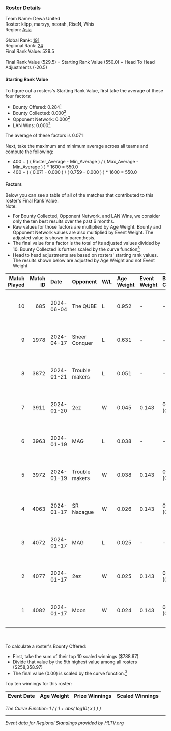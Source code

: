### Roster Details<br />
Team Name: Dewa United<br />
Roster: klipp, marsyy, neorah, RiseN, Whis<br />
Region: [Asia]( ../standings_asia.md)<br />
<br />
Global Rank: [191](../standings_global.md)<br />
Regional Rank: [24]( ../standings_asia.md)<br />
Final Rank Value:  529.5<br />
<br />
Final Rank Value (529.5) = Starting Rank Value (550.0) + Head To Head Adjustments (-20.5)<br />

#### Starting Rank Value<br />
To figure out a rosters's Starting Rank Value, first take the average of these four factors:<br />
- Bounty Offered: 0.284[<sup>1</sup>](#table2)
- Bounty Collected: 0.000[<sup>2</sup>](#table1)
- Opponent Network: 0.000[<sup>2</sup>](#table1)
- LAN Wins: 0.000[<sup>2</sup>](#table1)

The average of these factors is 0.071<br />
<br />
Next, take the maximum and minimum average across all teams and compute the following:<br />
- 400 + ( ( Roster_Average - Min_Average ) / ( Max_Average - Min_Average ) ) * 1600 = 550.0
- 400 + ( ( 0.071 - 0.000 ) / ( 0.759 - 0.000 ) ) * 1600 = 550.0


#### Factors<br />
Below you can see a table of all of the matches that contributed to this roster's Final Rank Value.<br />
Note:<br />

- For Bounty Collected, Opponent Network, and LAN Wins, we consider only the ten best results over the past 6 months.
- Raw values for those factors are multiplied by Age Weight. Bounty and Opponent Network values are also multiplied by Event Weight. The adjusted value is shown in parenthesis.
- The final value for a factor is the total of its adjusted values divided by 10. Bounty Collected is further scaled by the curve function[<sup>3</sup>](#curveFunction)
- Head to head adjustments are based on rosters' starting rank values. The results shown below are adjusted by Age Weight and not Event Weight
<span id="table1"></span><br />


| Match Played | Match ID | Date       | Opponent       | W/L | Age Weight | Event Weight | Bounty Collected | Opponent Network | LAN Wins  | H2H Adj. | Roster                             |
| -: | -: | :- | :- | :- | :- | :- | :- | :- | :- | -: | :- |
|           10 |      685 | 2024-06-04 | The QUBE       | L   | 0.952      | -            | -                | -                | -         |    -8.81 | klipp, marsyy, neorah, RiseN, Whis |
|            9 |     1978 | 2024-04-17 | Sheer Conquer  | L   | 0.631      | -            | -                | -                | -         |   -11.26 | klipp, marsyy, neorah, RiseN, Whis |
|            8 |     3872 | 2024-01-21 | Trouble makers | L   | 0.051      | -            | -                | -                | -         |    -0.96 | Hatred, klipp, neorah, RiseN, Whis |
|            7 |     3911 | 2024-01-20 | 2ez            | W   | 0.045      | 0.143        | 0.000 (0.000)    | 0.004 (0.000)    | 0 (0.000) |     0.43 | Hatred, klipp, neorah, RiseN, Whis |
|            6 |     3963 | 2024-01-19 | MAG            | L   | 0.038      | -            | -                | -                | -         |    -0.69 | Hatred, klipp, neorah, RiseN, Whis |
|            5 |     3972 | 2024-01-19 | Trouble makers | W   | 0.038      | 0.143        | 0.000 (0.000)    | 0.011 (0.000)    | 0 (0.000) |     0.48 | Hatred, klipp, neorah, RiseN, Whis |
|            4 |     4063 | 2024-01-17 | SR Nacague     | W   | 0.026      | 0.143        | 0.000 (0.000)    | 0.003 (0.000)    | 0 (0.000) |     0.25 | Hatred, klipp, neorah, RiseN, Whis |
|            3 |     4072 | 2024-01-17 | MAG            | L   | 0.025      | -            | -                | -                | -         |    -0.46 | Hatred, klipp, neorah, RiseN, Whis |
|            2 |     4077 | 2024-01-17 | 2ez            | W   | 0.025      | 0.143        | 0.000 (0.000)    | 0.004 (0.000)    | 0 (0.000) |     0.23 | Hatred, klipp, neorah, RiseN, Whis |
|            1 |     4082 | 2024-01-17 | Moon           | W   | 0.024      | 0.143        | 0.000 (0.000)    | 0.000 (0.000)    | 0 (0.000) |     0.23 | Hatred, klipp, neorah, RiseN, Whis |

<br />
<span id="table2"></span><br />
To calculate a roster's Bounty Offered:<br />

- First, take the sum of their top 10 scaled winnings ($788.67)
- Divide that value by the 5th highest value among all rosters ($258,358.97)
- The final value (0.00) is scaled by the curve function.[<sup>3</sup>](#curveFunction)

Top ten winnings for this roster:<br />

| Event Date | Age Weight | Prize Winnings | Scaled Winnings |
| :- | -: | :- | :- |


<span id="curveFunction"></span>_The Curve Function: 1 / ( 1 + abs( log10( x ) ) )_<br />

---
_Event data for Regional Standings provided by HLTV.org_<br />
